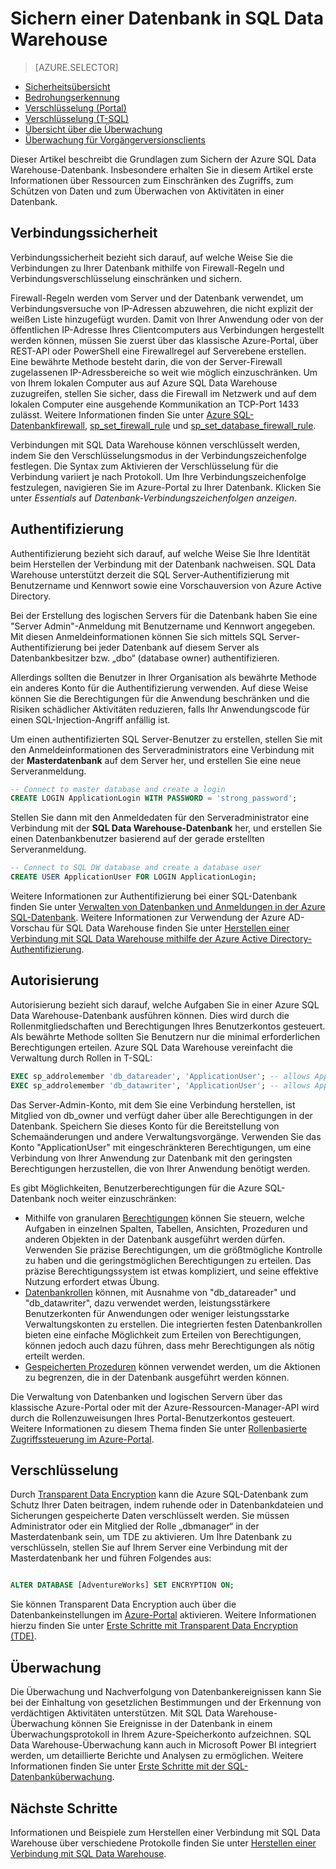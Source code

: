 <properties
   pageTitle="Sichern einer Datenbank in SQL Data Warehouse | Microsoft Azure"
   description="Tipps für das Sichern einer Datenbank in Azure SQL Data Warehouse für die Entwicklung von Lösungen."
   services="sql-data-warehouse"
   documentationCenter="NA"
   authors="ronortloff"
   manager="barbkess"
   editor=""/>

<tags
   ms.service="sql-data-warehouse"
   ms.devlang="NA"
   ms.topic="article"
   ms.tgt_pltfrm="NA"
   ms.workload="data-services"
   ms.date="07/22/2016"
   ms.author="rortloff;barbkess;sonyama"/>

# Sichern einer Datenbank in SQL Data Warehouse

> [AZURE.SELECTOR]
- [Sicherheitsübersicht](sql-data-warehouse-overview-manage-security.md)
- [Bedrohungserkennung](sql-data-warehouse-security-threat-detection.md)
- [Verschlüsselung (Portal)](sql-data-warehouse-encryption-tde.md)
- [Verschlüsselung (T-SQL)](sql-data-warehouse-encryption-tde-tsql.md)
- [Übersicht über die Überwachung](sql-data-warehouse-auditing-overview.md)
- [Überwachung für Vorgängerversionsclients](sql-data-warehouse-auditing-downlevel-clients.md)



Dieser Artikel beschreibt die Grundlagen zum Sichern der Azure SQL Data Warehouse-Datenbank. Insbesondere erhalten Sie in diesem Artikel erste Informationen über Ressourcen zum Einschränken des Zugriffs, zum Schützen von Daten und zum Überwachen von Aktivitäten in einer Datenbank.

## Verbindungssicherheit

Verbindungssicherheit bezieht sich darauf, auf welche Weise Sie die Verbindungen zu Ihrer Datenbank mithilfe von Firewall-Regeln und Verbindungsverschlüsselung einschränken und sichern.

Firewall-Regeln werden vom Server und der Datenbank verwendet, um Verbindungsversuche von IP-Adressen abzuwehren, die nicht explizit der weißen Liste hinzugefügt wurden. Damit von Ihrer Anwendung oder von der öffentlichen IP-Adresse Ihres Clientcomputers aus Verbindungen hergestellt werden können, müssen Sie zuerst über das klassische Azure-Portal, über REST-API oder PowerShell eine Firewallregel auf Serverebene erstellen. Eine bewährte Methode besteht darin, die von der Server-Firewall zugelassenen IP-Adressbereiche so weit wie möglich einzuschränken. Um von Ihrem lokalen Computer aus auf Azure SQL Data Warehouse zuzugreifen, stellen Sie sicher, dass die Firewall im Netzwerk und auf dem lokalen Computer eine ausgehende Kommunikation an TCP-Port 1433 zulässt. Weitere Informationen finden Sie unter [Azure SQL-Datenbankfirewall][], [sp\_set\_firewall\_rule][] und [sp\_set\_database\_firewall\_rule][].

Verbindungen mit SQL Data Warehouse können verschlüsselt werden, indem Sie den Verschlüsselungsmodus in der Verbindungszeichenfolge festlegen. Die Syntax zum Aktivieren der Verschlüsselung für die Verbindung variiert je nach Protokoll. Um Ihre Verbindungszeichenfolge festzulegen, navigieren Sie im Azure-Portal zu Ihrer Datenbank. Klicken Sie unter *Essentials* auf *Datenbank-Verbindungszeichenfolgen anzeigen*.


## Authentifizierung

Authentifizierung bezieht sich darauf, auf welche Weise Sie Ihre Identität beim Herstellen der Verbindung mit der Datenbank nachweisen. SQL Data Warehouse unterstützt derzeit die SQL Server-Authentifizierung mit Benutzername und Kennwort sowie eine Vorschauversion von Azure Active Directory.

Bei der Erstellung des logischen Servers für die Datenbank haben Sie eine "Server Admin"-Anmeldung mit Benutzername und Kennwort angegeben. Mit diesen Anmeldeinformationen können Sie sich mittels SQL Server-Authentifizierung bei jeder Datenbank auf diesem Server als Datenbankbesitzer bzw. „dbo“ (database owner) authentifizieren.

Allerdings sollten die Benutzer in Ihrer Organisation als bewährte Methode ein anderes Konto für die Authentifizierung verwenden. Auf diese Weise können Sie die Berechtigungen für die Anwendung beschränken und die Risiken schädlicher Aktivitäten reduzieren, falls Ihr Anwendungscode für einen SQL-Injection-Angriff anfällig ist.

Um einen authentifizierten SQL Server-Benutzer zu erstellen, stellen Sie mit den Anmeldeinformationen des Serveradministrators eine Verbindung mit der **Masterdatenbank** auf dem Server her, und erstellen Sie eine neue Serveranmeldung.

```sql
-- Connect to master database and create a login
CREATE LOGIN ApplicationLogin WITH PASSWORD = 'strong_password';

```

Stellen Sie dann mit den Anmeldedaten für den Serveradministrator eine Verbindung mit der **SQL Data Warehouse-Datenbank** her, und erstellen Sie einen Datenbankbenutzer basierend auf der gerade erstellten Serveranmeldung.

```sql
-- Connect to SQL DW database and create a database user
CREATE USER ApplicationUser FOR LOGIN ApplicationLogin;

```

Weitere Informationen zur Authentifizierung bei einer SQL-Datenbank finden Sie unter [Verwalten von Datenbanken und Anmeldungen in der Azure SQL-Datenbank][]. Weitere Informationen zur Verwendung der Azure AD-Vorschau für SQL Data Warehouse finden Sie unter [Herstellen einer Verbindung mit SQL Data Warehouse mithilfe der Azure Active Directory-Authentifizierung][].


## Autorisierung

Autorisierung bezieht sich darauf, welche Aufgaben Sie in einer Azure SQL Data Warehouse-Datenbank ausführen können. Dies wird durch die Rollenmitgliedschaften und Berechtigungen Ihres Benutzerkontos gesteuert. Als bewährte Methode sollten Sie Benutzern nur die minimal erforderlichen Berechtigungen erteilen. Azure SQL Data Warehouse vereinfacht die Verwaltung durch Rollen in T-SQL:

```sql
EXEC sp_addrolemember 'db_datareader', 'ApplicationUser'; -- allows ApplicationUser to read data
EXEC sp_addrolemember 'db_datawriter', 'ApplicationUser'; -- allows ApplicationUser to write data
```

Das Server-Admin-Konto, mit dem Sie eine Verbindung herstellen, ist Mitglied von db\_owner und verfügt daher über alle Berechtigungen in der Datenbank. Speichern Sie dieses Konto für die Bereitstellung von Schemaänderungen und andere Verwaltungsvorgänge. Verwenden Sie das Konto "ApplicationUser" mit eingeschränkteren Berechtigungen, um eine Verbindung von Ihrer Anwendung zur Datenbank mit den geringsten Berechtigungen herzustellen, die von Ihrer Anwendung benötigt werden.

Es gibt Möglichkeiten, Benutzerberechtigungen für die Azure SQL-Datenbank noch weiter einzuschränken:

- Mithilfe von granularen [Berechtigungen][] können Sie steuern, welche Aufgaben in einzelnen Spalten, Tabellen, Ansichten, Prozeduren und anderen Objekten in der Datenbank ausgeführt werden dürfen. Verwenden Sie präzise Berechtigungen, um die größtmögliche Kontrolle zu haben und die geringstmöglichen Berechtigungen zu erteilen. Das präzise Berechtigungssystem ist etwas kompliziert, und seine effektive Nutzung erfordert etwas Übung.
- [Datenbankrollen][] können, mit Ausnahme von "db\_datareader" und "db\_datawriter", dazu verwendet werden, leistungsstärkere Benutzerkonten für Anwendungen oder weniger leistungsstarke Verwaltungskonten zu erstellen. Die integrierten festen Datenbankrollen bieten eine einfache Möglichkeit zum Erteilen von Berechtigungen, können jedoch auch dazu führen, dass mehr Berechtigungen als nötig erteilt werden.
- [Gespeicherten Prozeduren][] können verwendet werden, um die Aktionen zu begrenzen, die in der Datenbank ausgeführt werden können.

Die Verwaltung von Datenbanken und logischen Servern über das klassische Azure-Portal oder mit der Azure-Ressourcen-Manager-API wird durch die Rollenzuweisungen Ihres Portal-Benutzerkontos gesteuert. Weitere Informationen zu diesem Thema finden Sie unter [Rollenbasierte Zugriffssteuerung im Azure-Portal][].

## Verschlüsselung

Durch [Transparent Data Encryption][] kann die Azure SQL-Datenbank zum Schutz Ihrer Daten beitragen, indem ruhende oder in Datenbankdateien und Sicherungen gespeicherte Daten verschlüsselt werden. Sie müssen Administrator oder ein Mitglied der Rolle „dbmanager“ in der Masterdatenbank sein, um TDE zu aktivieren. Um Ihre Datenbank zu verschlüsseln, stellen Sie auf Ihrem Server eine Verbindung mit der Masterdatenbank her und führen Folgendes aus:


```sql

ALTER DATABASE [AdventureWorks] SET ENCRYPTION ON;

```

Sie können Transparent Data Encryption auch über die Datenbankeinstellungen im [Azure-Portal][] aktivieren. Weitere Informationen hierzu finden Sie unter [Erste Schritte mit Transparent Data Encryption (TDE)][].

## Überwachung

Die Überwachung und Nachverfolgung von Datenbankereignissen kann Sie bei der Einhaltung von gesetzlichen Bestimmungen und der Erkennung von verdächtigen Aktivitäten unterstützen. Mit SQL Data Warehouse-Überwachung können Sie Ereignisse in der Datenbank in einem Überwachungsprotokoll in Ihrem Azure-Speicherkonto aufzeichnen. SQL Data Warehouse-Überwachung kann auch in Microsoft Power BI integriert werden, um detaillierte Berichte und Analysen zu ermöglichen. Weitere Informationen finden Sie unter [Erste Schritte mit der SQL-Datenbanküberwachung][].

## Nächste Schritte
Informationen und Beispiele zum Herstellen einer Verbindung mit SQL Data Warehouse über verschiedene Protokolle finden Sie unter [Herstellen einer Verbindung mit SQL Data Warehouse][].

<!--Image references-->

<!--Article references-->
[Herstellen einer Verbindung mit SQL Data Warehouse]: ./sql-data-warehouse-connect-overview.md
[Erste Schritte mit der SQL-Datenbanküberwachung]: ./sql-data-warehouse-auditing-overview.md
[Erste Schritte mit Transparent Data Encryption (TDE)]: ./sql-data-warehouse-encryption-tde.md
[Herstellen einer Verbindung mit SQL Data Warehouse mithilfe der Azure Active Directory-Authentifizierung]: ./sql-data-warehouse-authentication.md

<!--MSDN references-->
[Azure SQL-Datenbankfirewall]: https://msdn.microsoft.com/library/ee621782.aspx
[sp\_set\_firewall\_rule]: https://msdn.microsoft.com/library/dn270017.aspx
[sp\_set\_database\_firewall\_rule]: https://msdn.microsoft.com/library/dn270010.aspx
[Datenbankrollen]: https://msdn.microsoft.com/library/ms189121.aspx
[Verwalten von Datenbanken und Anmeldungen in der Azure SQL-Datenbank]: https://msdn.microsoft.com/library/ee336235.aspx
[Berechtigungen]: https://msdn.microsoft.com/library/ms191291.aspx
[Gespeicherten Prozeduren]: https://msdn.microsoft.com/library/ms190782.aspx
[Transparent Data Encryption]: https://go.microsoft.com/fwlink/?LinkId=526242
[Azure-Portal]: https://portal.azure.com/

<!--Other Web references-->
[Rollenbasierte Zugriffssteuerung im Azure-Portal]: https://azure.microsoft.com/documentation/articles/role-based-access-control-configure

<!---HONumber=AcomDC_0817_2016-->